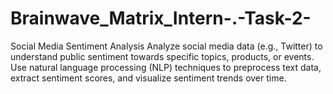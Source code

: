 # Brainwave_Matrix_Intern-.-Task-2-
Social Media Sentiment Analysis Analyze social media data (e.g., Twitter) to understand public sentiment towards specific topics, products, or events. Use natural language processing (NLP) techniques to preprocess text data, extract sentiment scores, and visualize sentiment trends over time.
